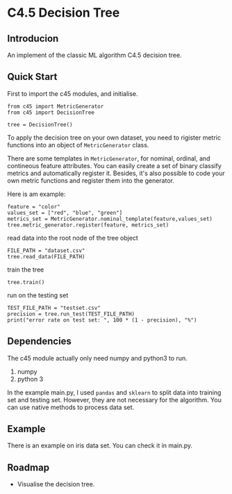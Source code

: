 # C4.5 Decision Tree
## Introducion
An implement of the classic ML algorithm C4.5 decision tree.
## Quick Start
First to import the c45 modules, and initialise.
```
from c45 import MetricGenerator
from c45 import DecisionTree

tree = DecisionTree()
```
To apply the decision tree on your own dataset, you need to rigister metric functions into an object of ```MetricGenerator``` class.

There are some templates in ```MetricGenerator```, for nominal, ordinal, and contineous feature attributes. You can easily create a set of binary classify metrics and automatically register it. Besides, it's also possible to code your own metric functions and register them into the generator.

Here is am example:
```
feature = "color"
values_set = ["red", "blue", "green"]
metrics_set = MetricGenerator.nominal_template(feature,values_set)
tree.metric_generator.register(feature, metrics_set)
```
read data into the root node of the tree object
```
FILE_PATH = "dataset.csv"
tree.read_data(FILE_PATH)
```
train the tree
```
tree.train()
```
run on the testing set
```
TEST_FILE_PATH = "testset.csv"
precision = tree.run_test(TEST_FILE_PATH)
print("error rate on test set: ", 100 * (1 - precision), "%")
```
## Dependencies
The c45 module actually only need numpy and python3 to run.
1. numpy
2. python 3

In the example main.py, I used ```pandas``` and ```sklearn``` to split data into training set and testing set. However, they are not necessary for the algorithm. You can use native methods to process data set.
## Example
There is an example on iris data set. You can check it in main.py.
## Roadmap
- Visualise the decision tree.